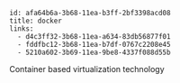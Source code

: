 ```
id: afa64b6a-3b68-11ea-b3ff-2bf3398acd08
title: docker
links:
  - d4c3ff32-3b68-11ea-a634-83db56877f01
  - fddfbc12-3b68-11ea-b7df-0767c2208e45
  - 5210a602-3b69-11ea-9be8-4337f088d55b
```

Container based virtualization technology
